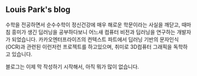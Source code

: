 ## Louis Park's blog

수학을 전공하면서 순수수학이 정신건강에 매우 해로운 학문이라는 사실을 깨닫고, 때마침 흥미가 생긴 딥러닝을 공부하다보니 어느새 컴퓨터 비전과 딥러닝을 연구하는 개발자가 되었습니다. 카카오엔터프라이즈의 컨텍스트 파트에서 딥러닝 기반의 문자인식(OCR)과 관련된 이런저런 프로젝트를 하고있으며, 취미로 3D컴퓨터 그래픽을 독학하고 있습니다.

블로그는 이제 막 작성하기 시작해서, 아직 뭐가 많이 없습니다.
